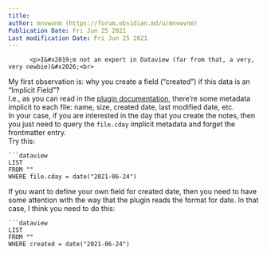 ```yaml
---
title:
author: mnvwvnm (https://forum.obsidian.md/u/mnvwvnm)
Publication Date: Fri Jun 25 2021
Last modification Date: Fri Jun 25 2021
---
```



          <p>I&#x2019;m not an expert in Dataview (far from that, a very, very newbie)&#x2026;<br>
My first observation is: why you create a field (&#x201C;created&#x201D;) if this data is an &#x201C;Implicit Field&#x201D;?<br>
I.e., as you can read in the <a href="https://blacksmithgu.github.io/obsidian-dataview/docs/where-data-comes-from" rel="noopener nofollow ugc">plugin documentation</a>, there&#x2019;re some metadata implicit to each file: name, size, created date, last modified date, etc.<br>
In your case, if you are interested in the day that you create the notes, then you just need to query the <code>file.cday</code> implicit metadata and forget the frontmatter entry.<br>
Try this:</p>
<pre><code class="lang-auto">```dataview
LIST
FROM &quot;&quot;
WHERE file.cday = date(&quot;2021-06-24&quot;)
</code></pre>
<p>If you want to define your own field for created date, then you need to have some attention with the way that the plugin reads the format for date. In that case, I think you need to do this:</p>
<pre><code class="lang-auto">```dataview
LIST
FROM &quot;&quot;
WHERE created = date(&quot;2021-06-24&quot;)
</code></pre>
        